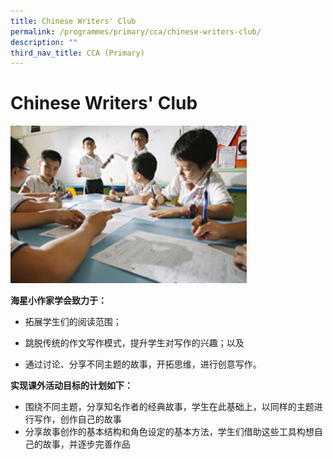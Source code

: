 ```yaml
---
title: Chinese Writers' Club
permalink: /programmes/primary/cca/chinese-writers-club/
description: ""
third_nav_title: CCA (Primary)
---
```

# Chinese Writers' Club

<img src="/images/CCA/Primary/Chinese%20Writers_%20Club_D1R1284.jpg"  
     style="width:75%">


**海星小作家学会致力于：**  

*   拓展学生们的阅读范围；
*   跳脱传统的作文写作模式，提升学生对写作的兴趣；以及  
    
*   通过讨论、分享不同主题的故事，开拓思维，进行创意写作。

**实现课外活动目标的计划如下：**  

*   围绕不同主题，分享知名作者的经典故事，学生在此基础上，以同样的主题进行写作，创作自己的故事
*   分享故事创作的基本结构和角色设定的基本方法，学生们借助这些工具构想自己的故事，并逐步完善作品